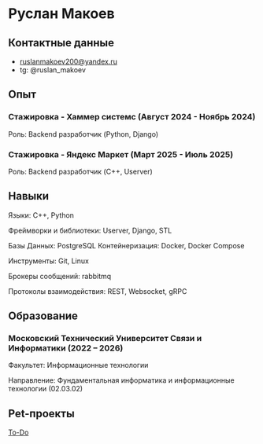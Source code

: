 # Руслан Макоев

## Контактные данные
- ruslanmakoev200@yandex.ru
- tg: @ruslan_makoev


## Опыт

### Стажировка - Хаммер системс (Август 2024 - Ноябрь 2024)
Роль: Backend разработчик (Python, Django) 

### Стажировка - Яндекс Маркет (Март 2025 - Июль 2025)
Роль: Backend разработчик (C++, Userver)


## Навыки

Языки:  С++, Python

Фреймворки и библиотеки:  Userver, Django, STL

Базы Данных: PostgreSQL
Контейнеризация: Docker, Docker Compose

Инструменты: Git, Linux

Брокеры сообщений: rabbitmq

Протоколы взаимодействия: REST, Websocket, gRPC


## Образование

### Московский Технический Университет Связи и Информатики (2022 – 2026)

Факультет: Информационные технологии

Направление: Фундаментальная информатика и информационные технологии (02.03.02)


## Pet-проекты

[To-Do](https://github.com/makoevvv/to-do_pet_cpp)
